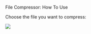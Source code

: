 File Compressor: How To Use

Choose the file you want to compress:

![](https://media.discordapp.net/attachments/847994332019556382/861430823802241074/W8yio4fN.png)
